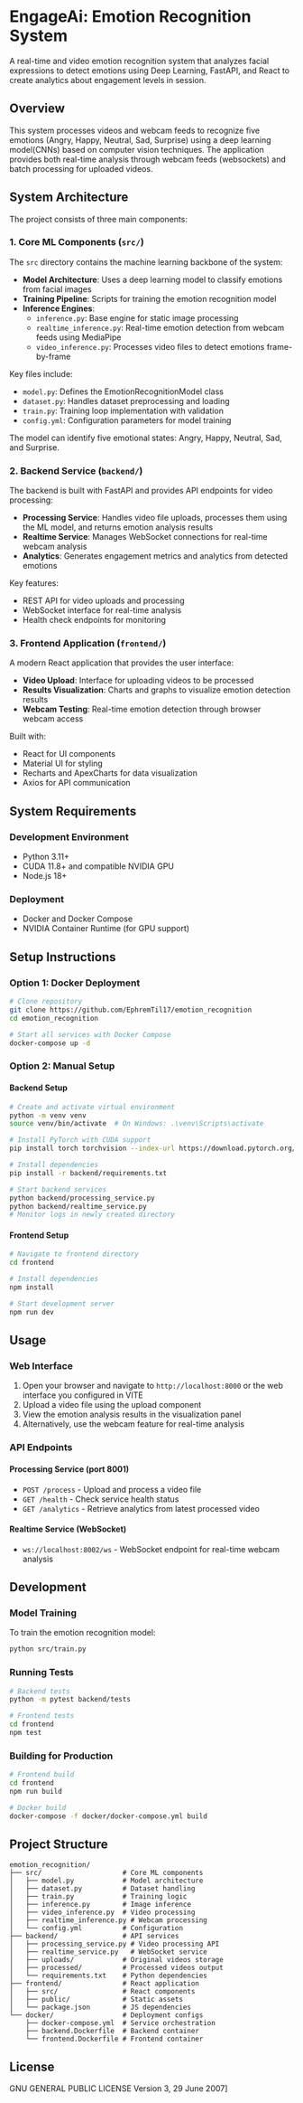 # EngageAi: Emotion Recognition System

A real-time and video emotion recognition system that analyzes facial expressions to detect emotions using Deep Learning, FastAPI, and React to create analytics about engagement levels in session.

## Overview

This system processes videos and webcam feeds to recognize five emotions (Angry, Happy, Neutral, Sad, Surprise) using a deep learning model(CNNs) based on computer vision techniques. The application provides both real-time analysis through webcam feeds (websockets) and batch processing for uploaded videos.

## System Architecture

The project consists of three main components:

### 1. Core ML Components (`src/`)

The `src` directory contains the machine learning backbone of the system:

- **Model Architecture**: Uses a deep learning model to classify emotions from facial images
- **Training Pipeline**: Scripts for training the emotion recognition model
- **Inference Engines**:
  - `inference.py`: Base engine for static image processing
  - `realtime_inference.py`: Real-time emotion detection from webcam feeds using MediaPipe
  - `video_inference.py`: Processes video files to detect emotions frame-by-frame

Key files include:
- `model.py`: Defines the EmotionRecognitionModel class
- `dataset.py`: Handles dataset preprocessing and loading
- `train.py`: Training loop implementation with validation
- `config.yml`: Configuration parameters for model training

The model can identify five emotional states: Angry, Happy, Neutral, Sad, and Surprise.

### 2. Backend Service (`backend/`)

The backend is built with FastAPI and provides API endpoints for video processing:

- **Processing Service**: Handles video file uploads, processes them using the ML model, and returns emotion analysis results
- **Realtime Service**: Manages WebSocket connections for real-time webcam analysis
- **Analytics**: Generates engagement metrics and analytics from detected emotions

Key features:
- REST API for video uploads and processing
- WebSocket interface for real-time analysis
- Health check endpoints for monitoring

### 3. Frontend Application (`frontend/`)

A modern React application that provides the user interface:

- **Video Upload**: Interface for uploading videos to be processed
- **Results Visualization**: Charts and graphs to visualize emotion detection results
- **Webcam Testing**: Real-time emotion detection through browser webcam access

Built with:
- React for UI components
- Material UI for styling
- Recharts and ApexCharts for data visualization
- Axios for API communication

## System Requirements

### Development Environment
- Python 3.11+
- CUDA 11.8+ and compatible NVIDIA GPU
- Node.js 18+

### Deployment
- Docker and Docker Compose
- NVIDIA Container Runtime (for GPU support)

## Setup Instructions

### Option 1: Docker Deployment

```bash
# Clone repository
git clone https://github.com/EphremTil17/emotion_recognition
cd emotion_recognition

# Start all services with Docker Compose
docker-compose up -d
```

### Option 2: Manual Setup

#### Backend Setup

```bash
# Create and activate virtual environment
python -m venv venv
source venv/bin/activate  # On Windows: .\venv\Scripts\activate

# Install PyTorch with CUDA support
pip install torch torchvision --index-url https://download.pytorch.org/whl/cu126

# Install dependencies
pip install -r backend/requirements.txt

# Start backend services
python backend/processing_service.py
python backend/realtime_service.py
# Monitor logs in newly created directory
```
#### Frontend Setup

```bash
# Navigate to frontend directory
cd frontend

# Install dependencies
npm install

# Start development server
npm run dev
```

## Usage

### Web Interface
1. Open your browser and navigate to `http://localhost:8000` or the web interface you configured in VITE
2. Upload a video file using the upload component
3. View the emotion analysis results in the visualization panel
4. Alternatively, use the webcam feature for real-time analysis

### API Endpoints

#### Processing Service (port 8001)
- `POST /process` - Upload and process a video file
- `GET /health` - Check service health status
- `GET /analytics` - Retrieve analytics from latest processed video

#### Realtime Service (WebSocket)
- `ws://localhost:8002/ws` - WebSocket endpoint for real-time webcam analysis

## Development

### Model Training

To train the emotion recognition model:

```bash
python src/train.py
```

### Running Tests

```bash
# Backend tests
python -m pytest backend/tests

# Frontend tests
cd frontend
npm test
```

### Building for Production

```bash
# Frontend build
cd frontend
npm run build

# Docker build
docker-compose -f docker/docker-compose.yml build
```

## Project Structure

```
emotion_recognition/
├── src/                    # Core ML components
│   ├── model.py            # Model architecture
│   ├── dataset.py          # Dataset handling
│   ├── train.py            # Training logic
│   ├── inference.py        # Image inference
│   ├── video_inference.py  # Video processing
│   ├── realtime_inference.py # Webcam processing
│   └── config.yml          # Configuration
├── backend/                # API services
│   ├── processing_service.py # Video processing API
│   ├── realtime_service.py   # WebSocket service
│   ├── uploads/            # Original videos storage
│   ├── processed/          # Processed videos output
│   └── requirements.txt    # Python dependencies
├── frontend/               # React application
│   ├── src/                # React components
│   ├── public/             # Static assets
│   └── package.json        # JS dependencies
└── docker/                 # Deployment configs
    ├── docker-compose.yml  # Service orchestration
    ├── backend.Dockerfile  # Backend container
    └── frontend.Dockerfile # Frontend container
```

## License

GNU GENERAL PUBLIC LICENSE
Version 3, 29 June 2007]